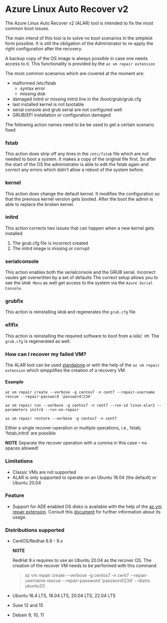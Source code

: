 # Azure Linux Auto Recover v2

The Azure Linux Auto Recover v2 (ALAR) tool is intended to fix the most common boot issues.

The main intend of this tool is to solve no boot scenarios in the simplest form possible. It is still the obligation of the Adminstrator to re-apply the right configuration after the recovery.

A backup copy of the OS image is always possible in case one needs access to it. This functionality is provided by the `az vm repair extension`


The most common scenarios which are covered at the moment are:

* malformed /etc/fstab 
  * syntax error
  * missing disk
* damaged initrd or missing initrd line in the /boot/grub/grub.cfg
* last installed kernel is not bootable
* serial console and grub serial are not configured well
* GRUB/EFI installation or configuration damaged 

The following action names need to be be used to get a certain scenario fixed 
### fstab
This action does strip off any lines in the `/etc/fstab` file which are not needed to boot a system. It makes a copy of the original file first. So after the start of the OS the administrator is able to edit the fstab again and correct any errors which didn’t allow a reboot of the system before.

### kernel
This action does change the default kernel.
It modifies the configuration so that the previous kernel version gets booted. After the boot the admin is able to replace the broken kernel.

### initrd
This action corrects two issues that can happen when a new kernel gets installed 
1. The grub.cfg file is incorrect created
2. The initrd image is missing or corrupt

### serialconsole
This action enables both the serialconsole and the GRUB serial. Incorrect vaules get overwritten by a set of defaults
The correct setup allows you to see the `GRUB Menu` as well get access to the system via the `Azure Serial Console`.

### grubfix
This action is reinstalling `GRUB` and regenerates the `grub.cfg` file

### efifix
This action is reinstalling the required software to boot from a `GEN2 VM`. The `grub.cfg` is regenerated as well.

### How can I recover my failed VM?
The ALAR tool can be used [standalone](doc/standalone.md) or with the help of the `az vm repair extension` which simpplifies the creation of a recovery VM. 

#### Example ####
    az vm repair create --verbose -g centos7 -n cent7 --repair-username rescue --repair-password 'password!234'

    az vm repair run --verbose -g centos7 -n cent7 --run-id linux-alar2 --parameters initrd --run-on-repair

    az vm repair restore --verbose -g centos7 -n cent7

Either a single recover-operation or multiple operations, i.e., fstab; ‘fstab,initrd’ are possible

**NOTE**
Separate the recover operation with a comma in this case – no spaces allowed!

### Limitations
* Classic VMs are not supported
* ALAR is only supported to operate on an Ubuntu 18.04 (the default) or Ubuntu 20.04

### Feature
* Support for ADE enabled OS disks is available with the help of the [az vm repair extension](https://learn.microsoft.com/en-us/cli/azure/vm/repair?view=azure-cli-latest). Consult this [document](https://learn.microsoft.com/en-us/troubleshoot/azure/virtual-machines/repair-linux-vm-using-azure-virtual-machine-repair-commands) for further information about its usage.

### Distributions supported
* CentOS/Redhat 6.8 - 9.x

  **NOTE**

  RedHat 9.x requires to use an Ubuntu 20.04 as the recover OS. The creation of the recover VM needs to be performed with this command
  >az vm repair create --verbose -g centos7 -n cent7 --repair-username rescue --repair-password 'password!234’ --distro ubuntu20
* Ubuntu 16.4 LTS, 18.04 LTS, 20.04 LTS, 22.04 LTS
* Suse 12 and 15
* Debain 9, 10, 11

